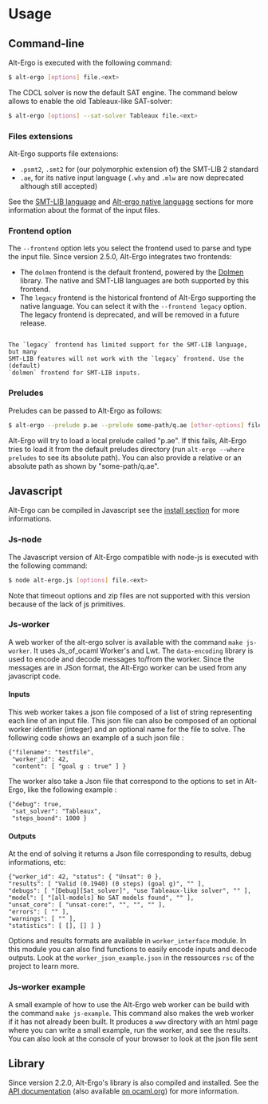 # Usage

## Command-line

Alt-Ergo is executed with the following command:

```sh
$ alt-ergo [options] file.<ext>
```

The CDCL solver is now the default SAT engine. The command below
allows to enable the old Tableaux-like SAT-solver:

```sh
$ alt-ergo [options] --sat-solver Tableaux file.<ext>

```

### Files extensions
Alt-Ergo supports file extensions:
- `.psmt2`, `.smt2` for (our polymorphic extension of) the SMT-LIB 2
  standard
- `.ae`, for its native input language (`.why` and `.mlw` are now deprecated although still accepted)

See the [SMT-LIB language] and [Alt-ergo native language] sections for more information about the format of the input files.

### Frontend option

The `--frontend` option lets you select the frontend used to parse and type the input file. Since version 2.5.0,
Alt-Ergo integrates two frontends:
- The `dolmen` frontend is the default frontend, powered by the
  [Dolmen](https://github.com/Gbury/dolmen) library.  The native and SMT-LIB
  languages are both supported by this frontend.
- The `legacy` frontend is the historical frontend of Alt-Ergo supporting the
  native language. You can select it with the `--frontend legacy` option. The
  legacy frontend is deprecated, and will be removed in a future release.

```{admonition} Note

The `legacy` frontend has limited support for the SMT-LIB language, but many
SMT-LIB features will not work with the `legacy` frontend. Use the (default)
`dolmen` frontend for SMT-LIB inputs.
```

### Preludes

Preludes can be passed to Alt-Ergo as follows:

```sh
$ alt-ergo --prelude p.ae --prelude some-path/q.ae [other-options] file.ae
```

   Alt-Ergo will try to load a local prelude called "p.ae". If this
   fails, Alt-Ergo tries to load it from the default preludes
   directory (run `alt-ergo --where preludes` to see its absolute
   path). You can also provide a relative or an absolute path as shown
   by "some-path/q.ae".

## Javascript

Alt-Ergo can be compiled in Javascript see the [install section] for more informations.

### Js-node

The Javascript version of Alt-Ergo compatible with node-js is executed with the following command:

```sh
$ node alt-ergo.js [options] file.<ext>
```

Note that timeout options and zip files are not supported with this version because of the lack of js primitives.

### Js-worker

A web worker of the alt-ergo solver is available with the command `make js-worker`. It uses Js_of_ocaml Worker's and Lwt. The `data-encoding` library is used to encode and decode messages to/from the worker. Since the messages are in JSon format, the Alt-Ergo worker can be used from any javascript code.

#### Inputs

This web worker takes a json file composed of a list of string representing each line of an input file. This json file can also be composed of an optional worker identifier (integer) and an optional name for the file to solve. The following code shows an example of a such json file :

```
{"filename": "testfile",
 "worker_id": 42,
 "content": [ "goal g : true" ] }
```

The worker also take a Json file that correspond to the options to set in Alt-Ergo, like the following example :

```
{"debug": true,
 "sat_solver": "Tableaux",
 "steps_bound": 1000 }
```

#### Outputs

At the end of solving it returns a Json file corresponding to results, debug informations, etc:

```
{"worker_id": 42, "status": { "Unsat": 0 },
"results": [ "Valid (0.1940) (0 steps) (goal g)", "" ],
"debugs": [ "[Debug][Sat_solver]", "use Tableaux-like solver", "" ],
"model": [ "[all-models] No SAT models found", "" ],
"unsat_core": [ "unsat-core:", "", "", "" ],
"errors": [ "" ],
"warnings": [ "" ],
"statistics": [ [], [] ] }
```

Options and results formats are available in `worker_interface` module. In this module you can also find functions to easily encode inputs and decode outputs.
Look at the `worker_json_example.json` in the ressources `rsc` of the project to learn more.

### Js-worker example

A small example of how to use the Alt-Ergo web worker can be build with the command ```make js-example```. This command also makes the web worker if it has not already been built. It produces a `www` directory with an html page where you can write a small example, run the worker, and see the results. You can also look at the console of your browser to look at the json file sent

## Library

Since version 2.2.0, Alt-Ergo's library is also compiled and installed. See the
[API documentation] (also available [on ocaml.org](https://ocaml.org/p/alt-ergo-lib/latest/doc/index.html))
for more information.

[install section]: ../Install/index.md
[Lwt]: https://ocsigen.org/lwt/
[js_of_ocaml]: https://ocsigen.org/js_of_ocaml/
[API documentation]: ../API/index
[AB-Why3 README]: ../Plugins/ab_why3.md
[Alt-ergo native language]: ../Alt_ergo_native/index
[SMT-LIB language]: ../SMT-LIB_language/index
[Dune-site plugins]: https://dune.readthedocs.io/en/stable/sites.html#plugins
